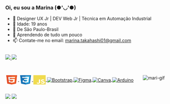 ### Oi, eu sou a Marina (●'◡'●)

- 📝 Designer UX Jr | DEV Web Jr | Técnica em Automação Industrial
- 🎂 Idade: 19 anos
- 📍  De São Paulo-Brasil
- 🌱 Aprendendo de tudo um pouco
- 📫 Contate-me no email: marina.takahashi01@gmail.com

 ##

<div align="line" >
  <a href="https://github.com/poimaripoi">
  <img height="170em" src="https://github-readme-stats.vercel.app/api?username=poimaripoi&show_icons=true&theme=tokyonight&include_all_commits=true&count_private=true"/>
  <img height="170em" src="https://github-readme-stats.vercel.app/api/top-langs/?username=poimaripoi&layout=compact&langs_count=7&theme=tokyonight"/>
</div> 
  
  ##
  
  <div style="display: inline_block"><br>
  <img align="center" alt="HTML" height="30" width="40" src="https://raw.githubusercontent.com/devicons/devicon/master/icons/html5/html5-original.svg">
  <img align="center" alt="CSS" height="30" width="40" src="https://raw.githubusercontent.com/devicons/devicon/master/icons/css3/css3-original.svg">
  <img align="center" alt="Js" height="30" width="40" src="https://raw.githubusercontent.com/devicons/devicon/master/icons/javascript/javascript-plain.svg">
  <img align="center" alt="Bootstrap" height="30" width="40" src="https://cdn.jsdelivr.net/gh/devicons/devicon/icons/bootstrap/bootstrap-original.svg">
  <img align="center" alt="Figma" height="30" width="40" src="https://cdn.jsdelivr.net/gh/devicons/devicon/icons/figma/figma-original.svg">
  <img align="center" alt="Canva" height="30" width="40" src="https://cdn.jsdelivr.net/gh/devicons/devicon/icons/canva/canva-original.svg">
  <img align="center" alt="Arduino" height="30" width="40" src="https://cdn.jsdelivr.net/gh/devicons/devicon/icons/arduino/arduino-original-wordmark.svg">
  <img align="right" alt="mari-gif" height="150"src="https://media.discordapp.net/attachments/926249778319351839/943343204063907950/mari_icon_gif.gif">
</div>
  
 
  ##
  
<div>
<a href="https://www.linkedin.com/in/marina-takahashi/" target="_blank"><img src="https://img.shields.io/badge/-LinkedIn-%230077B5?style=for-the-badge&logo=linkedin&logoColor=white" target="_blank"></a>
  <a href = "mailto:marina.takahashi01@gmail.com"><img src="https://img.shields.io/badge/-Gmail-%23333?style=for-the-badge&logo=gmail&logoColor=white" target="_blank"></a>
  </div>
 

